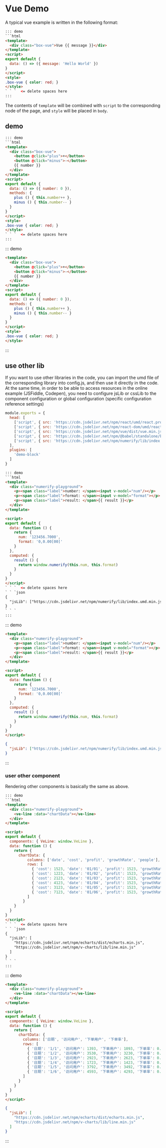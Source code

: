 # Vue Demo

A typical vue example is written in the following format:

```html
::: demo
```html
<template>
  <div class="box-vue">Vue {{ message }}</div>
</template>
<script>
export default {
  data: () => ({ message: 'Hello World' })
}
</script>
<style>
.box-vue { color: red; }
</style>
` ` `  <= delete spaces here
:::
```

The contents of `template` will be combined with `script` to the corresponding node of the page, and `style` will be placed in `body`.

## demo

```html
::: demo
```html
<template>
  <div class="box-vue">
    <button @click="plus">+</button>
    <button @click="minus">-</button>
    {{ number }}
  </div>
</template>
<script>
export default {
  data: () => ({ number: 0 }),
  methods: {
    plus () { this.number++ },
    minus () { this.number-- }
  }
}
</script>
<style>
.box-vue { color: red; }
</style>
` ` `  <= delete spaces here
:::
```

::: demo
```html
<template>
  <div class="box-vue">
    <button @click="plus">+</button>
    <button @click="minus">-</button>
    {{ number }}
  </div>
</template>
<script>
export default {
  data: () => ({ number: 0 }),
  methods: {
    plus () { this.number++ },
    minus () { this.number-- }
  }
}
</script>
<style>
.box-vue { color: red; }
</style>
```
:::

## use other lib

If you want to use other libraries in the code, you can import the umd file of the corresponding library into config.js, and then use it directly in the code. At the same time, in order to be able to access resources in the online example (JSFiddle, Codepen), you need to configure jsLib or cssLib to the component configuration or global configuration (specific configuration reference settings)

```js
module.exports = {
  head: [
    ['script', { src: 'https://cdn.jsdelivr.net/npm/react/umd/react.production.min.js' }],
    ['script', { src: 'https://cdn.jsdelivr.net/npm/react-dom/umd/react-dom.production.min.js' }],
    ['script', { src: 'https://cdn.jsdelivr.net/npm/vue/dist/vue.min.js' }],
    ['script', { src: 'https://cdn.jsdelivr.net/npm/@babel/standalone/babel.min.js' }],
    ['script', { src: 'https://cdn.jsdelivr.net/npm/numerify/lib/index.umd.min.js' }],
  ],
  plugins: [
    'demo-block'
  ]
}
```

```html
::: demo
```html
<template>
  <div class="numerify-playground">
    <p><span class="label">number: </span><input v-model="num"/></p>
    <p><span class="label">format: </span><input v-model="format"></p>
    <p><span class="label">result: </span>{{ result }}</p>
  </div>
</template>

<script>
export default {
  data: function () {
    return {
      num: '123456.7000',
      format: '0,0.00[00]'
    }
  },
  computed: {
    result () {
      return window.numerify(this.num, this.format)
    }
  }
}
</script>
` ` `  <= delete spaces here
` ` `json
{
  "jsLib": ["https://cdn.jsdelivr.net/npm/numerify/lib/index.umd.min.js"]
}
` ` `
:::
```

::: demo
```html
<template>
  <div class="numerify-playground">
    <p><span class="label">number: </span><input v-model="num"/></p>
    <p><span class="label">format: </span><input v-model="format"></p>
    <p><span class="label">result: </span>{{ result }}</p>
  </div>
</template>

<script>
export default {
  data: function () {
    return {
      num: '123456.7000',
      format: '0,0.00[00]'
    }
  },
  computed: {
    result () {
      return window.numerify(this.num, this.format)
    }
  }
}
</script>
```
```json
{
  "jsLib": ["https://cdn.jsdelivr.net/npm/numerify/lib/index.umd.min.js"]
}
```
:::

### user other component

Rendering other components is basically the same as above.

```html
::: demo
```html
<template>
  <div class="numerify-playground">
    <ve-line :data="chartData"></ve-line>
  </div>
</template>

<script>
export default {
  components: { VeLine: window.VeLine },
  data: function () {
    return {
      chartData: {
          columns: ['date', 'cost', 'profit', 'growthRate', 'people'],
          rows: [
            { 'cost': 1523, 'date': '01/01', 'profit': 1523, 'growthRate': 0.12, 'people': 100 },
            { 'cost': 1223, 'date': '01/02', 'profit': 1523, 'growthRate': 0.345, 'people': 100 },
            { 'cost': 2123, 'date': '01/03', 'profit': 1523, 'growthRate': 0.7, 'people': 100 },
            { 'cost': 4123, 'date': '01/04', 'profit': 1523, 'growthRate': 0.31, 'people': 100 },
            { 'cost': 3123, 'date': '01/05', 'profit': 1523, 'growthRate': 0.12, 'people': 100 },
            { 'cost': 7123, 'date': '01/06', 'profit': 1523, 'growthRate': 0.65, 'people': 100 }
          ]
        }
    }
  }
}
</script>
` ` `  <= delete spaces here
` ` `json
{
  "jsLib": [
    "https://cdn.jsdelivr.net/npm/echarts/dist/echarts.min.js",
    "https://cdn.jsdelivr.net/npm/v-charts/lib/line.min.js"
  ]
}
` ` `
:::
```

::: demo
```html
<template>
  <div class="numerify-playground">
    <ve-line :data="chartData"></ve-line>
  </div>
</template>

<script>
export default {
  components: { VeLine: window.VeLine },
  data: function () {
    return {
      chartData: {
        columns: ['日期', '访问用户', '下单用户', '下单率'],
        rows: [
          { '日期': '1/1', '访问用户': 1393, '下单用户': 1093, '下单率': 0.32 },
          { '日期': '1/2', '访问用户': 3530, '下单用户': 3230, '下单率': 0.26 },
          { '日期': '1/3', '访问用户': 2923, '下单用户': 2623, '下单率': 0.76 },
          { '日期': '1/4', '访问用户': 1723, '下单用户': 1423, '下单率': 0.49 },
          { '日期': '1/5', '访问用户': 3792, '下单用户': 3492, '下单率': 0.323 },
          { '日期': '1/6', '访问用户': 4593, '下单用户': 4293, '下单率': 0.78 }
        ]
      }
    }
  }
}
</script>
```
```json
{
  "jsLib": [
    "https://cdn.jsdelivr.net/npm/echarts/dist/echarts.min.js",
    "https://cdn.jsdelivr.net/npm/v-charts/lib/line.min.js"
  ]
}
```
:::
